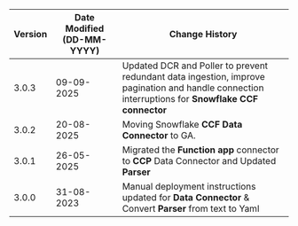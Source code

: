 | **Version** | **Date Modified (DD-MM-YYYY)** | **Change History**                                                 |
|-------------|--------------------------------|--------------------------------------------------------------------|
| 3.0.3       | 09-09-2025                     | Updated DCR and Poller to prevent redundant data ingestion, improve pagination and handle connection interruptions for **Snowflake CCF connector**|
| 3.0.2       | 20-08-2025                     | Moving Snowflake **CCF Data Connector** to GA.|
| 3.0.1       | 26-05-2025                     | Migrated the **Function app** connector to **CCP** Data Connector and Updated **Parser**|
| 3.0.0       | 31-08-2023                     | Manual deployment instructions updated for **Data Connector** & Convert **Parser** from text to Yaml|           
                                                                                                                 
